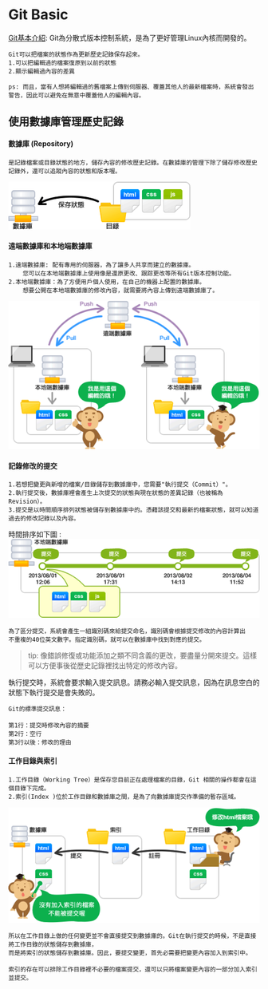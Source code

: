 # Git Basic
[Git基本介紹](https://backlog.com/git-tutorial/tw/intro/intro1_1.html): Git為分散式版本控制系統，是為了更好管理Linux內核而開發的。
```
Git可以把檔案的狀態作為更新歷史記錄保存起來。
1.可以把編輯過的檔案復原到以前的狀態
2.顯示編輯過內容的差異
```
```
ps: 而且，當有人想將編輯過的舊檔案上傳到伺服器、覆蓋其他人的最新檔案時，系統會發出警告，因此可以避免在無意中覆蓋他人的編輯內容。
```
## 使用數據庫管理歷史記錄
#### 數據庫 (Repository)
```
是記錄檔案或目錄狀態的地方，儲存內容的修改歷史記錄。在數據庫的管理下除了儲存修改歷史記錄外，還可以追蹤內容的狀態和版本喔。
```
![image](https://github.com/kampfcl3/git-/blob/main/pic/capture_intro1_2_1.png)

#### 遠端數據庫和本地端數據庫
```
1.遠端數據庫: 配有專用的伺服器，為了讓多人共享而建立的數據庫。
    您可以在本地端數據庫上使用像是還原更改、跟踪更改等所有Git版本控制功能。
2.本地端數據庫：為了方便用戶個人使用，在自己的機器上配置的數據庫。
    想要公開在本地端數據庫的修改內容，就需要將內容上傳到遠端數據庫了。
```
![image](https://github.com/kampfcl3/git-/blob/main/pic/capture_intro1_2_2.png)
#### 記錄修改的提交
```
1.若想把變更與新增的檔案/目錄儲存到數據庫中，您需要"執行提交（Commit）"。
2.執行提交後，數據庫裡會產生上次提交的狀態與現在狀態的差異記錄（也被稱為Revision）。
3.提交是以時間順序排列狀態被儲存到數據庫中的。憑藉該提交和最新的檔案狀態，就可以知道過去的修改記錄以及內容。
```
時間排序如下圖 :
![image](https://github.com/kampfcl3/git-/blob/main/pic/capture_intro1_3_1.png)
```
為了區分提交，系統會產生一組識別碼來給提交命名，識別碼會根據提交修改的內容計算出
不重複的40位英文數字。指定識別碼，就可以在數據庫中找到對應的提交。
```
> tip: 像錯誤修復或功能添加之類不同含義的更改，要盡量分開來提交。這樣可以方便事後從歷史記錄裡找出特定的修改內容。

執行提交時，系統會要求輸入提交訊息。請務必輸入提​​交訊息，因為在訊息空白的狀態下執行提交是會失敗的。
```
Git的標準提交訊息：

第1行：提交時修改內容的摘要
第2行：空行
第3行以後：修改的理由

```
#### 工作目錄與索引
```
1.工作目錄（Working Tree）是保存您目前正在處理檔案的目錄，Git 相關的操作都會在這個目錄下完成。
2.索引(Index )位於工作目錄和數據庫之間，是為了向數據庫提交作準備的暫存區域。
```
![image](https://github.com/kampfcl3/git-/blob/main/pic/capture_intro1_4_1.png)
```
所以在工作目錄上做的任何變更並不會直接提交到數據庫的。Git在執行提交的時候，不是直接將工作目錄的狀態儲存到數據庫，
而是將索引的狀態儲存到數據庫。因此，要提交變更，首先必需要把變更內容加入到索引中。

索引的存在可以排除工作目錄裡不必要的檔案提交，還可以只將檔案變更內容的一部分加入索引並提交。
```






